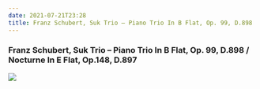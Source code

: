 ```yaml
---
date: 2021-07-21T23:28
title: Franz Schubert, Suk Trio – Piano Trio In B Flat, Op. 99, D.898 · Nocturne In E Flat, Op.148, D.897
---
```

### Franz Schubert, Suk Trio – Piano Trio In B Flat, Op. 99, D.898 / Nocturne In E Flat, Op.148, D.897
[![](https://img.discogs.com/pyqBTsifNY6tmkzwWFsUK2Ju1Qk=/fit-in/600x598/filters:strip_icc():format(jpeg):mode_rgb():quality(90)/discogs-images/R-6261814-1415043512-3050.jpeg.jpg)][1] 

[1]: https://www.discogs.com/release/6261814